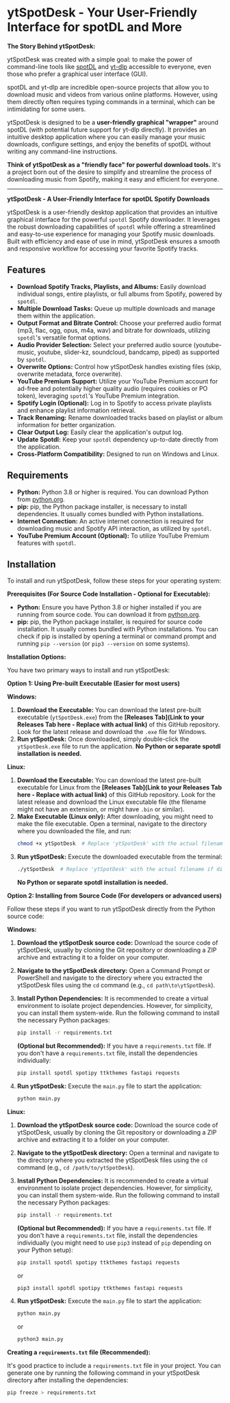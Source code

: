 # ytSpotDesk - Your User-Friendly Interface for spotDL and More

**The Story Behind ytSpotDesk:**

ytSpotDesk was created with a simple goal: to make the power of command-line tools like [spotDL](https://github.com/spotdl/spotify-downloader) and [yt-dlp](https://github.com/yt-dlp/yt-dlp) accessible to everyone, even those who prefer a graphical user interface (GUI).

spotDL and yt-dlp are incredible open-source projects that allow you to download music and videos from various online platforms. However, using them directly often requires typing commands in a terminal, which can be intimidating for some users.

ytSpotDesk is designed to be a **user-friendly graphical "wrapper"** around spotDL (with potential future support for yt-dlp directly). It provides an intuitive desktop application where you can easily manage your music downloads, configure settings, and enjoy the benefits of spotDL without writing any command-line instructions.

**Think of ytSpotDesk as a "friendly face" for powerful download tools.** It's a project born out of the desire to simplify and streamline the process of downloading music from Spotify, making it easy and efficient for everyone.

---

**ytSpotDesk - A User-Friendly Interface for spotDL Spotify Downloads**

ytSpotDesk is a user-friendly desktop application that provides an intuitive graphical interface for the powerful `spotdl` Spotify downloader.  It leverages the robust downloading capabilities of `spotdl` while offering a streamlined and easy-to-use experience for managing your Spotify music downloads.  Built with efficiency and ease of use in mind, ytSpotDesk ensures a smooth and responsive workflow for accessing your favorite Spotify tracks.

## Features

*   **Download Spotify Tracks, Playlists, and Albums:** Easily download individual songs, entire playlists, or full albums from Spotify, powered by `spotdl`.
*   **Multiple Download Tasks:** Queue up multiple downloads and manage them within the application.
*   **Output Format and Bitrate Control:** Choose your preferred audio format (mp3, flac, ogg, opus, m4a, wav) and bitrate for downloads, utilizing `spotdl`'s versatile format options.
*   **Audio Provider Selection:** Select your preferred audio source (youtube-music, youtube, slider-kz, soundcloud, bandcamp, piped) as supported by `spotdl`.
*   **Overwrite Options:** Control how ytSpotDesk handles existing files (skip, overwrite metadata, force overwrite).
*   **YouTube Premium Support:** Utilize your YouTube Premium account for ad-free and potentially higher quality audio (requires cookies or PO token), leveraging `spotdl`'s YouTube Premium integration.
*   **Spotify Login (Optional):** Log in to Spotify to access private playlists and enhance playlist information retrieval.
*   **Track Renaming:** Rename downloaded tracks based on playlist or album information for better organization.
*   **Clear Output Log:** Easily clear the application's output log.
*   **Update Spotdl:** Keep your `spotdl` dependency up-to-date directly from the application.
*   **Cross-Platform Compatibility:** Designed to run on Windows and Linux.

## Requirements

*   **Python:** Python 3.8 or higher is required. You can download Python from [python.org](https://www.python.org/downloads/).
*   **pip:**  pip, the Python package installer, is necessary to install dependencies. It usually comes bundled with Python installations.
*   **Internet Connection:**  An active internet connection is required for downloading music and Spotify API interaction, as utilized by `spotdl`.
*   **YouTube Premium Account (Optional):** To utilize YouTube Premium features with `spotdl`.

## Installation

To install and run ytSpotDesk, follow these steps for your operating system:

**Prerequisites (For Source Code Installation - Optional for Executable):**

*   **Python:** Ensure you have Python 3.8 or higher installed if you are running from source code. You can download it from [python.org](https://www.python.org/downloads/).
*   **pip:**  pip, the Python package installer, is required for source code installation. It usually comes bundled with Python installations. You can check if pip is installed by opening a terminal or command prompt and running `pip --version` (or `pip3 --version` on some systems).

**Installation Options:**

You have two primary ways to install and run ytSpotDesk:

**Option 1: Using Pre-built Executable (Easier for most users)**

**Windows:**

1.  **Download the Executable:** You can download the latest pre-built executable (`ytSpotDesk.exe`) from the **[Releases Tab](Link to your Releases Tab here - Replace with actual link)** of this GitHub repository. Look for the latest release and download the `.exe` file for Windows.
2.  **Run ytSpotDesk:** Once downloaded, simply double-click the `ytSpotDesk.exe` file to run the application.  **No Python or separate spotdl installation is needed.**

**Linux:**

1.  **Download the Executable:** You can download the latest pre-built executable for Linux from the **[Releases Tab](Link to your Releases Tab here - Replace with actual link)** of this GitHub repository. Look for the latest release and download the Linux executable file (the filename might not have an extension, or might have `.bin` or similar).
2.  **Make Executable (Linux only):** After downloading, you might need to make the file executable. Open a terminal, navigate to the directory where you downloaded the file, and run:
    ```bash
    chmod +x ytSpotDesk  # Replace 'ytSpotDesk' with the actual filename if different
    ```
3.  **Run ytSpotDesk:** Execute the downloaded executable from the terminal:
    ```bash
    ./ytSpotDesk  # Replace 'ytSpotDesk' with the actual filename if different
    ```
    **No Python or separate spotdl installation is needed.**

**Option 2: Installing from Source Code (For developers or advanced users)**

Follow these steps if you want to run ytSpotDesk directly from the Python source code:

**Windows:**

1.  **Download the ytSpotDesk source code:** Download the source code of ytSpotDesk, usually by cloning the Git repository or downloading a ZIP archive and extracting it to a folder on your computer.
2.  **Navigate to the ytSpotDesk directory:** Open a Command Prompt or PowerShell and navigate to the directory where you extracted the ytSpotDesk files using the `cd` command (e.g., `cd path\to\ytSpotDesk`).
3.  **Install Python Dependencies:** It is recommended to create a virtual environment to isolate project dependencies.  However, for simplicity, you can install them system-wide. Run the following command to install the necessary Python packages:

    ```bash
    pip install -r requirements.txt
    ```
    **(Optional but Recommended):** If you have a `requirements.txt` file. If you don't have a `requirements.txt` file, install the dependencies individually:
    ```bash
    pip install spotdl spotipy ttkthemes fastapi requests
    ```
4.  **Run ytSpotDesk:** Execute the `main.py` file to start the application:
    ```bash
    python main.py
    ```

**Linux:**

1.  **Download the ytSpotDesk source code:** Download the source code of ytSpotDesk, usually by cloning the Git repository or downloading a ZIP archive and extracting it to a folder on your computer.
2.  **Navigate to the ytSpotDesk directory:** Open a terminal and navigate to the directory where you extracted the ytSpotDesk files using the `cd` command (e.g., `cd /path/to/ytSpotDesk`).
3.  **Install Python Dependencies:** It is recommended to create a virtual environment to isolate project dependencies. However, for simplicity, you can install them system-wide. Run the following command to install the necessary Python packages:

    ```bash
    pip install -r requirements.txt
    ```
    **(Optional but Recommended):** If you have a `requirements.txt` file. If you don't have a `requirements.txt` file, install the dependencies individually (you might need to use `pip3` instead of `pip` depending on your Python setup):
    ```bash
    pip install spotdl spotipy ttkthemes fastapi requests
    ```
    or
    ```bash
    pip3 install spotdl spotipy ttkthemes fastapi requests
    ```
4.  **Run ytSpotDesk:** Execute the `main.py` file to start the application:
    ```bash
    python main.py
    ```
    or
    ```bash
    python3 main.py
    ```

**Creating a `requirements.txt` file (Recommended):**

It's good practice to include a `requirements.txt` file in your project. You can generate one by running the following command in your ytSpotDesk directory after installing the dependencies:

```bash
pip freeze > requirements.txt
